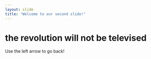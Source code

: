 ```yaml
---
layout: slide
title: "Welcome to our second slide!"
---
```

<h1> the revolution will not be televised </h1>
Use the left arrow to go back!
